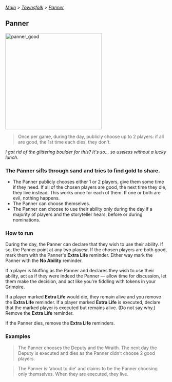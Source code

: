 [*Main*](https://github.com/PowerofMoll/Mining-Timing---A-fancreation-to-Blood-on-the-Clocktower/blob/main) > [_Townsfolk_](https://github.com/PowerofMoll/Mining-Timing---A-fancreation-to-Blood-on-the-Clocktower/blob/main/Townsfolk/README.md) > [_Panner_](https://github.com/PowerofMoll/Mining-Timing---A-fancreation-to-Blood-on-the-Clocktower/blob/main/Townsfolk/Panner/README.md)


## Panner

<img src="https://github.com/user-attachments/assets/cd79b14b-58d6-4f98-99e6-e108466cc66f" alt="panner_good" width="300" height="300">

> Once per game, during the day, publicly choose up to 2 players: if all are good, the 1st time each dies, they don't.

*I got rid of the glittering boulder for this? It's so... so useless without a lucky lunch.* 

### The Panner sifts through sand and tries to find gold to share.
- The Panner publicly chooses either 1 or 2 players, give them some time if they need. If all of the chosen players are good, the next time they die, they live instead. This works once for each of them. If one or both are evil, nothing happens.
- The Panner can choose themselves. 
- The Panner can choose to use their ability only during the day if a majority of players and the storyteller hears, before or during nominations.

### How to run
During the day, the Panner can declare that they wish to use their ability. If so, the Panner point at any two playesr. If the chosen players are both good, mark them with the Panner's **Extra Life** reminder. Either way mark the Panner with the **No Ability** reminder.

If a player is bluffing as the Panner and declares they wish to use their ability, act as if they were indeed the Panner — allow time for discussion, let them make the decision, and act like you're fiddling with tokens in your Grimoire.

If a player marked **Extra Life** would die, they remain alive and you remove the **Extra Life** reminder. If a player marked **Extra Life** is executed, declare that the marked player is executed but remains alive. (Do not say why.) Remove the **Extra Life** reminder.

If the Panner dies, remove the **Extra Life** reminders.

### Examples
> The Panner chooses the Deputy and the Wraith. The next day the Deputy is executed and dies as the Panner didn’t choose 2 good players.

> The Panner is 'about to die' and claims to be the Panner choosing only themselves. When they are executed, they live.






